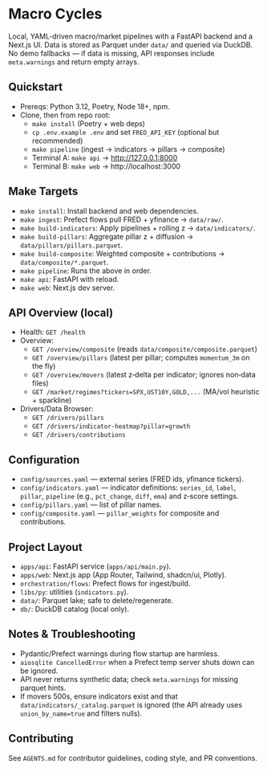 # Macro Cycles

Local, YAML‑driven macro/market pipelines with a FastAPI backend and a Next.js UI. Data is stored as Parquet under `data/` and queried via DuckDB. No demo fallbacks — if data is missing, API responses include `meta.warnings` and return empty arrays.

## Quickstart
- Prereqs: Python 3.12, Poetry, Node 18+, npm.
- Clone, then from repo root:
  - `make install` (Poetry + web deps)
  - `cp .env.example .env` and set `FRED_API_KEY` (optional but recommended)
  - `make pipeline` (ingest → indicators → pillars → composite)
  - Terminal A: `make api` → http://127.0.0.1:8000
  - Terminal B: `make web` → http://localhost:3000

## Make Targets
- `make install`: Install backend and web dependencies.
- `make ingest`: Prefect flows pull FRED + yfinance → `data/raw/`.
- `make build-indicators`: Apply pipelines + rolling z → `data/indicators/`.
- `make build-pillars`: Aggregate pillar z + diffusion → `data/pillars/pillars.parquet`.
- `make build-composite`: Weighted composite + contributions → `data/composite/*.parquet`.
- `make pipeline`: Runs the above in order.
- `make api`: FastAPI with reload.
- `make web`: Next.js dev server.

## API Overview (local)
- Health: `GET /health`
- Overview:
  - `GET /overview/composite` (reads `data/composite/composite.parquet`)
  - `GET /overview/pillars` (latest per pillar; computes `momentum_3m` on the fly)
  - `GET /overview/movers` (latest z‑delta per indicator; ignores non‑data files)
  - `GET /market/regimes?tickers=SPX,UST10Y,GOLD,...` (MA/vol heuristic + sparkline)
- Drivers/Data Browser:
  - `GET /drivers/pillars`
  - `GET /drivers/indicator-heatmap?pillar=growth`
  - `GET /drivers/contributions`

## Configuration
- `config/sources.yaml` — external series (FRED ids, yfinance tickers).
- `config/indicators.yaml` — indicator definitions: `series_id`, `label`, `pillar`, `pipeline` (e.g., `pct_change`, `diff`, `ema`) and z‑score settings.
- `config/pillars.yaml` — list of pillar names.
- `config/composite.yaml` — `pillar_weights` for composite and contributions.

## Project Layout
- `apps/api`: FastAPI service (`apps/api/main.py`).
- `apps/web`: Next.js app (App Router, Tailwind, shadcn/ui, Plotly).
- `orchestration/flows`: Prefect flows for ingest/build.
- `libs/py`: utilities (`indicators.py`).
- `data/`: Parquet lake; safe to delete/regenerate.
- `db/`: DuckDB catalog (local only).

## Notes & Troubleshooting
- Pydantic/Prefect warnings during flow startup are harmless.
- `aiosqlite CancelledError` when a Prefect temp server shuts down can be ignored.
- API never returns synthetic data; check `meta.warnings` for missing parquet hints.
- If movers 500s, ensure indicators exist and that `data/indicators/_catalog.parquet` is ignored (the API already uses `union_by_name=true` and filters nulls).

## Contributing
See `AGENTS.md` for contributor guidelines, coding style, and PR conventions.

